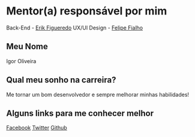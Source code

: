 # Mentor(a) responsável por mim

Back-End - [Erik Figueredo](/mentores/perfis/erik_figueiredo.md)
UX/UI Design - [Felipe Fialho](/mentores/perfis/felipe_fialho.md)

## Meu Nome

Igor Oliveira

## Qual meu sonho na carreira?

Me tornar um bom desenvolvedor e sempre melhorar minhas habilidades!

## Alguns links para me conhecer melhor

[Facebook](https://www.facebook.com/Littl33)
[Twitter](https://twitter.com/Litll3)
[Github](https://github.com/littl3)
